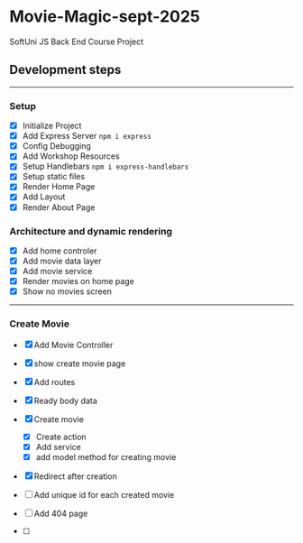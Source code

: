 # Movie-Magic-sept-2025
SoftUni JS Back End Course Project
## Development steps
___
### Setup
- [x] Initialize Project
- [x] Add Express Server `npm i express`
- [x] Config Debugging
- [x] Add Workshop Resources
- [x] Setup Handlebars `npm i express-handlebars`
- [x] Setup static files
- [x] Render Home Page
- [x] Add Layout
- [x] Render About Page
### Architecture and dynamic rendering
- [x] Add home controler
- [x] Add movie data layer
- [x] Add movie service
- [x] Render movies on home page
- [x] Show no movies screen
---
### Create Movie
- [x] Add Movie Controller
- [x] show create movie page
- [x] Add routes
- [x] Ready body data
- [x] Create movie
  - [x] Create action 
  - [x] Add service
  - [X] add model method for creating movie
- [x] Redirect after creation
- [ ] Add unique id for each created movie


- [ ] Add 404 page
- [ ] 

